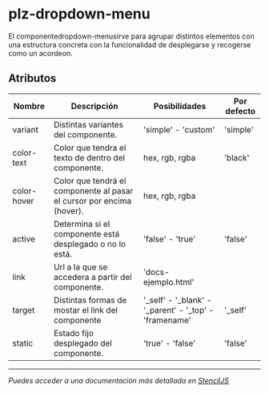 # plz-dropdown-menu

El componentedropdown-menusirve para agrupar distintos elementos con una estructura concreta con la funcionalidad de desplegarse y recogerse como un acordeon.

## Atributos

| Nombre | Descripción | Posibilidades | Por defecto |
| ------ | -----------| ------------- | ----------- |
| variant | Distintas variantes del componente. | 'simple' - 'custom' | 'simple' |
| color-text | Color que tendra el texto de dentro del componente. | hex, rgb, rgba | 'black' |
| color-hover | Color que tendrá el componente al pasar el cursor por encima (hover). | hex, rgb, rgba |  |
| active | Determina si el componente está desplegado o no lo está. | 'false' - 'true' | 'false' |
| link | Url a la que se accedera a partir del componente. | 'docs-ejemplo.html' |  |
| target | Distintas formas de mostar el link del componente | '_self' - '_blank' - '_parent' - '_top' - 'framename' | '_self' |
| static | Estado fijo desplegado del componente. | 'true' - 'false' | 'false' |

--------------------------------------------------------------------------------------------------------------

*Puedes acceder a una documentación más detallada en [StencilJS](https://palaze-pablodiazjorge.netlify.app/)*
